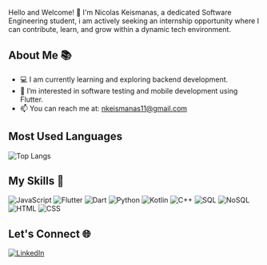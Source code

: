 Hello and Welcome! 👋
I'm Nicolas Keismanas, a dedicated Software Engineering student, i am actively seeking an internship opportunity where I can contribute, learn, and grow within a dynamic tech environment.

## About Me 📚
- 💻 I am currently learning and exploring backend development.
- 🌱 I’m interested in software testing and mobile development using Flutter.
- 📫 You can reach me at: nkeismanas11@gmail.com

## Most Used Languages
![Top Langs](https://github-readme-stats.vercel.app/api/top-langs/?username=nicolaskms&layout=compact&theme=radical)

## My Skills 🚀
![JavaScript](https://img.shields.io/badge/JavaScript-F7DF1E?style=flat&logo=javascript&logoColor=black)
![Flutter](https://img.shields.io/badge/Flutter-02569B?style=flat&logo=flutter&logoColor=white)
![Dart](https://img.shields.io/badge/Dart-0175C2?style=flat&logo=dart&logoColor=white)
![Python](https://img.shields.io/badge/Python-3776AB?style=flat&logo=python&logoColor=white)
![Kotlin](https://img.shields.io/badge/Kotlin-0095D5?style=flat&logo=kotlin&logoColor=white)
![C++](https://img.shields.io/badge/C++-00599C?style=flat&logo=c%2B%2B&logoColor=white)
![SQL](https://img.shields.io/badge/SQL-4479A1?style=flat&logo=postgresql&logoColor=white)
![NoSQL](https://img.shields.io/badge/NoSQL-4DB33D?style=flat&logo=mongodb&logoColor=white)
![HTML](https://img.shields.io/badge/HTML5-E34F26?style=flat&logo=html5&logoColor=white)
![CSS](https://img.shields.io/badge/CSS3-1572B6?style=flat&logo=css3&logoColor=white)

## Let's Connect 🌐
[![LinkedIn](https://img.shields.io/badge/LinkedIn-0A66C2?style=flat&logo=linkedin&logoColor=white)](https://www.linkedin.com/in/nicolas-keismanas-0486b2286)
